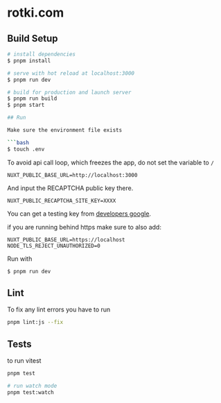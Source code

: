 # rotki.com

## Build Setup

```bash
# install dependencies
$ pnpm install

# serve with hot reload at localhost:3000
$ pnpm run dev

# build for production and launch server
$ pnpm run build
$ pnpm start

## Run

Make sure the environment file exists

```bash
$ touch .env
```

To avoid api call loop, which freezes the app, do not set the variable to `/`

```dotenv
NUXT_PUBLIC_BASE_URL=http://localhost:3000
```

And input the RECAPTCHA public key there.

```dotenv
NUXT_PUBLIC_RECAPTCHA_SITE_KEY=XXXX
```

You can get a testing key
from [developers google](https://developers.google.com/recaptcha/docs/faq#id-like-to-run-automated-tests-with-recaptcha.-what-should-i-do).

if you are running behind https make sure to also add:

```dotenv
NUXT_PUBLIC_BASE_URL=https://localhost
NODE_TLS_REJECT_UNAUTHORIZED=0
```

Run with

```bash
$ pnpm run dev
```

## Lint

To fix any lint errors you have to run

```bash
pnpm lint:js --fix
```

## Tests

to run vitest

```bash
pnpm test

# run watch mode
pnpm test:watch
```
